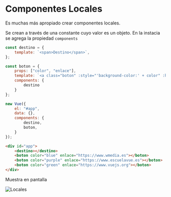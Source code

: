 # Componentes Locales

Es muchas más apropiado crear componentes locales.

Se crean a través de una constante cuyo valor es un objeto. En la instacia se agrega la propiedad `components`

```js
const destino = {
    template: `<span>Destino</span>`,
};

const boton = {
    props: ["color", "enlace"],
    template: `<a class="boton" :style="'background-color:' + color" :href="enlace"><destino></destino></a>`,
    components: {
        destino
    }
};

new Vue({
    el: "#app",
    data: {},
    components: {
        destino,
        boton,
    }
});
```

```html
<div id="app">
    <destino></destino>
    <boton color="blue" enlace="https://www.wmedia.es"></boton>
    <boton color="purple" enlace="https://www.escuelavue.es"></boton>
    <boton color="green" enlace="https://www.vuejs.org"></boton>
</div>
```

Muestra en pantalla

![Locales](../img/locales.png)
